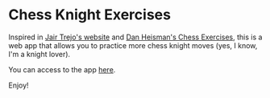 # Chess Knight Exercises

Inspired in [Jair Trejo's website](https://www.funnyhowtheknightmoves.com/) and [Dan Heisman's Chess Exercises](https://www.danheisman.com/chess-exercises.html), this is a web app that allows you to practice more chess knight moves (yes, I know, I'm a knight lover).

You can access to the app [here](https://alfremk.github.io/Chess-Knight-Exercises/).

Enjoy!
